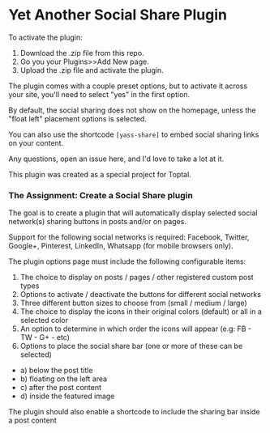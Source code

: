 # Yet Another Social Share Plugin

To activate the plugin:
1. Download the .zip file from this repo.
2. Go you your Plugins>>Add New page.
3. Upload the .zip file and activate the plugin.

The plugin comes with a couple preset options, but to activate it across your site, you'll need to select "yes" in the first option. 

By default, the social sharing does not show on the homepage, unless the "float left" placement options is selected. 

You can also use the shortcode `[yass-share]` to embed social sharing links on your content.

Any questions, open an issue here, and I'd love to take a lot at it. 

This plugin was created as a special project for Toptal.

### The Assignment: Create a Social Share plugin

The goal is to create a plugin that will automatically display selected social network(s) sharing buttons in posts and/or on pages.

Support for the following social networks is required: Facebook, Twitter, Google+, Pinterest, LinkedIn, Whatsapp (for mobile browsers only).

The plugin options page must include the following configurable items:

1. The choice to display on posts / pages / other registered custom post types
2. Options to activate / deactivate the buttons for different social networks
3. Three different button sizes to choose from (small / medium / large)
4. The choice to display the icons in their original colors (default) or all in a selected color
5. An option to determine in which order the icons will appear (e.g: FB - TW - G+ - etc)
6. Options to place the social share bar (one or more of these can be selected)

- a) below the post title
- b) floating on the left area
- c) after the post content
- d) inside the featured image

The plugin should also enable a shortcode to include the sharing bar inside a post content
